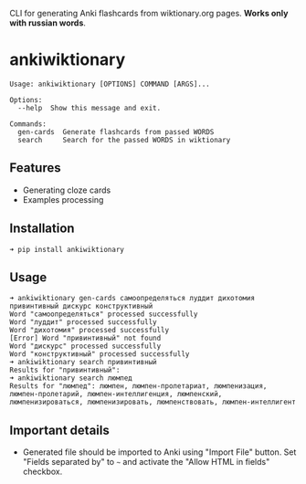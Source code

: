 CLI for generating Anki flashcards from wiktionary.org pages. **Works only with russian words**.

# ankiwiktionary

```
Usage: ankiwiktionary [OPTIONS] COMMAND [ARGS]...

Options:
  --help  Show this message and exit.

Commands:
  gen-cards  Generate flashcards from passed WORDS
  search     Search for the passed WORDS in wiktionary
```

## Features

* Generating cloze cards
* Examples processing

## Installation
```commandline
➜ pip install ankiwiktionary
```
## Usage

```commandline
➜ ankiwiktionary gen-cards самоопределяться луддит дихотомия привинтивный дискурс конструктивный
Word "самоопределяться" processed successfully
Word "луддит" processed successfully
Word "дихотомия" processed successfully
[Error] Word "привинтивный" not found
Word "дискурс" processed successfully
Word "конструктивный" processed successfully
➜ ankiwiktionary search привинтивный
Results for "привинтивный":
➜ ankiwiktionary search люмпед
Results for "люмпед": люмпен, люмпен-пролетариат, люмпенизация, люмпен-пролетарий, люмпен-интеллигенция, люмпенский, люмпенизироваться, люмпенизировать, люмпенствовать, люмпен-интеллигент
```

## Important details

* Generated file should be imported to Anki using "Import File" button. Set "Fields separated by" to `~` and activate the "Allow HTML in fields" checkbox.